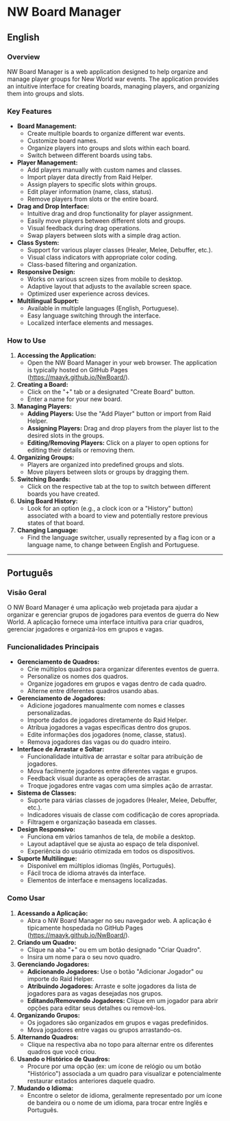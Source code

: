 # NW Board Manager

## English

### Overview
NW Board Manager is a web application designed to help organize and manage player groups for New World war events. The application provides an intuitive interface for creating boards, managing players, and organizing them into groups and slots.

### Key Features

*   **Board Management:**
    *   Create multiple boards to organize different war events.
    *   Customize board names.
    *   Organize players into groups and slots within each board.
    *   Switch between different boards using tabs.
*   **Player Management:**
    *   Add players manually with custom names and classes.
    *   Import player data directly from Raid Helper.
    *   Assign players to specific slots within groups.
    *   Edit player information (name, class, status).
    *   Remove players from slots or the entire board.
*   **Drag and Drop Interface:**
    *   Intuitive drag and drop functionality for player assignment.
    *   Easily move players between different slots and groups.
    *   Visual feedback during drag operations.
    *   Swap players between slots with a simple drag action.
*   **Class System:**
    *   Support for various player classes (Healer, Melee, Debuffer, etc.).
    *   Visual class indicators with appropriate color coding.
    *   Class-based filtering and organization.
*   **Responsive Design:**
    *   Works on various screen sizes from mobile to desktop.
    *   Adaptive layout that adjusts to the available screen space.
    *   Optimized user experience across devices.
*   **Multilingual Support:**
    *   Available in multiple languages (English, Portuguese).
    *   Easy language switching through the interface.
    *   Localized interface elements and messages.

### How to Use

1.  **Accessing the Application:**
    *   Open the NW Board Manager in your web browser. The application is typically hosted on GitHub Pages (https://maayk.github.io/NwBoard/).
2.  **Creating a Board:**
    *   Click on the "+" tab or a designated "Create Board" button.
    *   Enter a name for your new board.
3.  **Managing Players:**
    *   **Adding Players:** Use the "Add Player" button or import from Raid Helper.
    *   **Assigning Players:** Drag and drop players from the player list to the desired slots in the groups.
    *   **Editing/Removing Players:** Click on a player to open options for editing their details or removing them.
4.  **Organizing Groups:**
    *   Players are organized into predefined groups and slots.
    *   Move players between slots or groups by dragging them.
5.  **Switching Boards:**
    *   Click on the respective tab at the top to switch between different boards you have created.
6.  **Using Board History:**
    *   Look for an option (e.g., a clock icon or a "History" button) associated with a board to view and potentially restore previous states of that board.
7.  **Changing Language:**
    *   Find the language switcher, usually represented by a flag icon or a language name, to change between English and Portuguese.

---

## Português

### Visão Geral
O NW Board Manager é uma aplicação web projetada para ajudar a organizar e gerenciar grupos de jogadores para eventos de guerra do New World. A aplicação fornece uma interface intuitiva para criar quadros, gerenciar jogadores e organizá-los em grupos e vagas.

### Funcionalidades Principais

*   **Gerenciamento de Quadros:**
    *   Crie múltiplos quadros para organizar diferentes eventos de guerra.
    *   Personalize os nomes dos quadros.
    *   Organize jogadores em grupos e vagas dentro de cada quadro.
    *   Alterne entre diferentes quadros usando abas.
*   **Gerenciamento de Jogadores:**
    *   Adicione jogadores manualmente com nomes e classes personalizadas.
    *   Importe dados de jogadores diretamente do Raid Helper.
    *   Atribua jogadores a vagas específicas dentro dos grupos.
    *   Edite informações dos jogadores (nome, classe, status).
    *   Remova jogadores das vagas ou do quadro inteiro.
*   **Interface de Arrastar e Soltar:**
    *   Funcionalidade intuitiva de arrastar e soltar para atribuição de jogadores.
    *   Mova facilmente jogadores entre diferentes vagas e grupos.
    *   Feedback visual durante as operações de arrastar.
    *   Troque jogadores entre vagas com uma simples ação de arrastar.
*   **Sistema de Classes:**
    *   Suporte para várias classes de jogadores (Healer, Melee, Debuffer, etc.).
    *   Indicadores visuais de classe com codificação de cores apropriada.
    *   Filtragem e organização baseada em classes.
*   **Design Responsivo:**
    *   Funciona em vários tamanhos de tela, de mobile a desktop.
    *   Layout adaptável que se ajusta ao espaço de tela disponível.
    *   Experiência do usuário otimizada em todos os dispositivos.
*   **Suporte Multilíngue:**
    *   Disponível em múltiplos idiomas (Inglês, Português).
    *   Fácil troca de idioma através da interface.
    *   Elementos de interface e mensagens localizadas.

### Como Usar

1.  **Acessando a Aplicação:**
    *   Abra o NW Board Manager no seu navegador web. A aplicação é tipicamente hospedada no GitHub Pages (https://maayk.github.io/NwBoard/).
2.  **Criando um Quadro:**
    *   Clique na aba "+" ou em um botão designado "Criar Quadro".
    *   Insira um nome para o seu novo quadro.
3.  **Gerenciando Jogadores:**
    *   **Adicionando Jogadores:** Use o botão "Adicionar Jogador" ou importe do Raid Helper.
    *   **Atribuindo Jogadores:** Arraste e solte jogadores da lista de jogadores para as vagas desejadas nos grupos.
    *   **Editando/Removendo Jogadores:** Clique em um jogador para abrir opções para editar seus detalhes ou removê-los.
4.  **Organizando Grupos:**
    *   Os jogadores são organizados em grupos e vagas predefinidos.
    *   Mova jogadores entre vagas ou grupos arrastando-os.
5.  **Alternando Quadros:**
    *   Clique na respectiva aba no topo para alternar entre os diferentes quadros que você criou.
6.  **Usando o Histórico de Quadros:**
    *   Procure por uma opção (ex: um ícone de relógio ou um botão "Histórico") associada a um quadro para visualizar e potencialmente restaurar estados anteriores daquele quadro.
7.  **Mudando o Idioma:**
    *   Encontre o seletor de idioma, geralmente representado por um ícone de bandeira ou o nome de um idioma, para trocar entre Inglês e Português.
